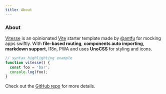 ```yaml
---
title: About
---
```


<div class="text-center">
  <!-- You can use Vue components inside markdown -->
  <div class="text-4xl -mb-6 m-auto i-carbon-dicom-overlay" />
  <h3>About</h3>
</div>

[Vitesse](https://github.com/antfu/vitesse) is an opinionated [Vite](https://github.com/vitejs/vite) starter template made by [@antfu](https://github.com/antfu) for mocking apps swiftly. With **file-based routing**, **components auto importing**, **markdown support**, I18n, PWA and uses **UnoCSS** for styling and icons.

```js
// syntax highlighting example
function vitesse() {
  const foo = 'bar';
  console.log(foo);
}
```

Check out the [GitHub repo](https://github.com/antfu/vitesse) for more details.
